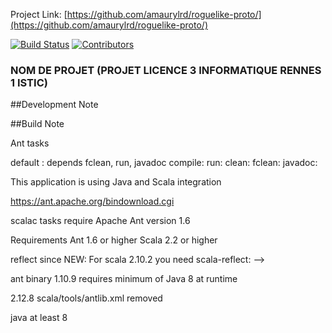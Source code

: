 Project Link: [https://github.com/amaurylrd/roguelike-proto/](https://github.com/amaurylrd/roguelike-proto/)

[![Build Status](https://travis-ci.org/amaurylrd/roguelike-proto.png?branch=master)](https://travis-ci.org/amaurylrd/roguelike-proto "Continuous Integration")
[![Contributors][contributors-shield]][contributors-url]

[contributors-shield]: https://img.shields.io/github/contributors/amaurylrd/roguelike-proto.svg?style=flat-square
[contributors-url]: https://github.com/amaurylrd/roguelike-proto/graphs/contributors

### NOM DE PROJET (PROJET LICENCE 3 INFORMATIQUE RENNES 1 ISTIC)

##Development Note

##Build Note

Ant tasks

default : depends fclean, run, javadoc
compile: 
run:
clean:
fclean:
javadoc:

This application is using Java and Scala
integration

https://ant.apache.org/bindownload.cgi

scalac tasks require Apache Ant version 1.6

Requirements
Ant 1.6 or higher
Scala 2.2 or higher

reflect since NEW: For scala 2.10.2 you need scala-reflect: -->


ant binary 1.10.9 requires minimum of Java 8 at runtime

2.12.8 scala/tools/antlib.xml removed

java at least 8
